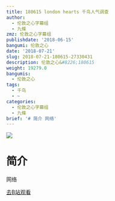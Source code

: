 ```yaml
---
title: 180615 london hearts 千鸟人气调查
author:
  - 伦敦之心字幕组
  - 九條
zmz: 伦敦之心字幕组
publishdate: '2018-06-15'
bangumi: 伦敦之心
date: '2018-07-21'
slug: 2018-07-21-180615-27330431
description: 伦敦之心&#8226;180615
weight: 19279.0
bangumis:
  - 伦敦之心
tags:
  - 千鸟
  - ~
categories:
  - 伦敦之心字幕组
  - 九條
brief: '# 简介 网络'
---
```

![](https://i.imgur.com/5yHkzRk.jpg)
# 简介  
网络  

[去B站观看](https://www.bilibili.com/video/av27330431/)
 
